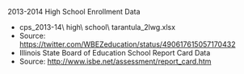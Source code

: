 2013-2014 High School Enrollment Data
* cps_2013-14\ high\ school\ tarantula_2lwg.xlsx
* Source: https://twitter.com/WBEZeducation/status/490617615057170432
* Illinois State Board of Education School Report Card Data
* Source:  http://www.isbe.net/assessment/report_card.htm
